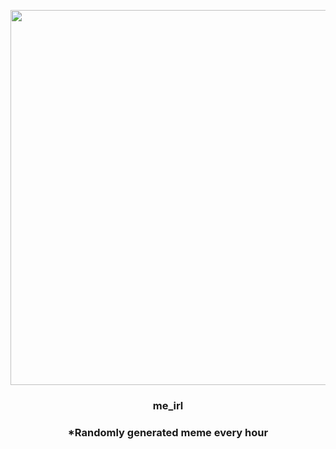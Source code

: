 <p align="center">
        <img src="https://i.redd.it/ndo4y2ofw0d91.jpg" width="600" height="600">
        </p>
        <h3 align="center">me_irl</h3>
        <h3 align="center">*Randomly generated meme every hour</h3>
    